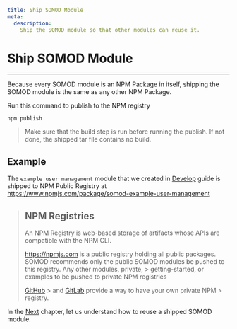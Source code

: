 ```YAML
title: Ship SOMOD Module
meta:
  description:
    Ship the SOMOD module so that other modules can reuse it.
```

# Ship SOMOD Module

---

Because every SOMOD module is an NPM Package in itself, shipping the SOMOD module is the same as any other NPM Package.

Run this command to publish to the NPM registry

```
npm publish
```

> Make sure that the build step is run before running the publish. If not done, the shipped tar file contains no build.

## Example

The `example user management` module that we created in [Develop](/getting-started/develop) guide is shipped to NPM Public Registry at https://www.npmjs.com/package/somod-example-user-management

> ## NPM Registries
>
> An NPM Registry is web-based storage of artifacts whose APIs are compatible with the NPM CLI.
>
> https://npmjs.com is a public registry holding all public packages.
> SOMOD recommends only the public SOMOD modules be pushed to this registry. Any other modules, private, > getting-started, or examples to be pushed to private NPM registries
>
> [GitHub](https://docs.github.com/en/packages/working-with-a-github-packages-registry/working-with-the-npm-registry) > and [GitLab](https://docs.gitlab.com/ee/user/packages/npm_registry/) provide a way to have your own private NPM > registry.

In the [Next](/getting-started/reuse) chapter, let us understand how to reuse a shipped SOMOD module.
